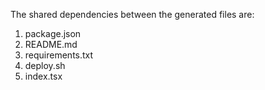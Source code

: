The shared dependencies between the generated files are:

1. package.json
2. README.md
3. requirements.txt
4. deploy.sh
5. index.tsx